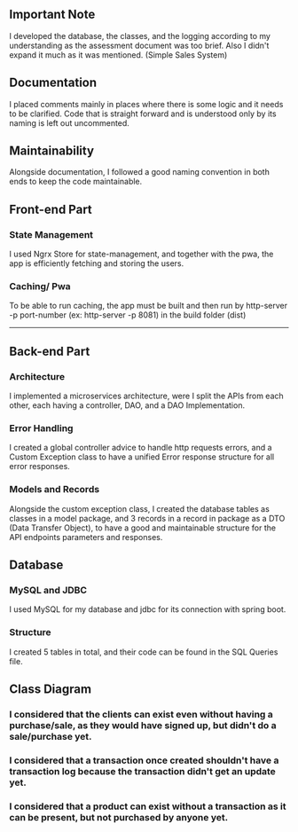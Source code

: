 
## Important Note
I developed the database, the classes, and the logging according to my understanding as the assessment document was too brief. Also I didn't expand it much as it was mentioned. (Simple Sales System)

## Documentation
I placed comments mainly in places where there is some logic and it needs to be clarified.
Code that is straight forward and is understood only by its naming is left out uncommented.

## Maintainability
Alongside documentation, I followed a good naming convention in both ends to keep the code maintainable.

## Front-end Part

### State Management
I used Ngrx Store for state-management, and together with the pwa, the app is efficiently fetching and storing the users.

### Caching/ Pwa
To be able to run caching, the app must be built and then run by http-server -p port-number (ex: http-server -p 8081) in the build folder (dist)

---

## Back-end Part

### Architecture
I implemented a microservices architecture, were I split the APIs from each other, each having a controller, DAO, and a DAO Implementation.

### Error Handling
I created a global controller advice to handle http requests errors, and a Custom Exception class to have a unified Error response structure for all error responses.

### Models and Records
Alongside the custom exception class, I created the database tables as classes in a model package, and 3 records in a record in package as a DTO (Data Transfer Object), to have a good and maintainable structure for the API endpoints parameters and responses.

## Database

### MySQL and JDBC
I used MySQL for my database and jdbc for its connection with spring boot.

### Structure
I created 5 tables in total, and their code can be found in the SQL Queries file.

## Class Diagram

### I considered that the clients can exist even without having a purchase/sale, as they would have signed up, but didn't do a sale/purchase yet. 
### I considered that a transaction once created shouldn't have a transaction log because the transaction didn't get an update yet.
### I considered that a product can exist without a transaction as it can be present, but not purchased by anyone yet.